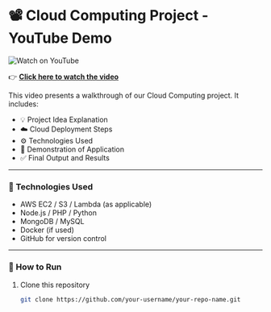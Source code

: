 # 📽️ Cloud Computing Project - YouTube Demo

![Watch on YouTube](https://img.youtube.com/vi/RG6HuFa3mig/maxresdefault.jpg)

👉 **[Click here to watch the video](https://youtu.be/RG6HuFa3mig)**

This video presents a walkthrough of our Cloud Computing project. It includes:

- 💡 Project Idea Explanation  
- ☁️ Cloud Deployment Steps  
- ⚙️ Technologies Used  
- 🧪 Demonstration of Application  
- ✅ Final Output and Results  

---

### 📌 Technologies Used

- AWS EC2 / S3 / Lambda (as applicable)
- Node.js / PHP / Python
- MongoDB / MySQL
- Docker (if used)
- GitHub for version control

---

### 📂 How to Run

1. Clone this repository  
   ```bash
   git clone https://github.com/your-username/your-repo-name.git
